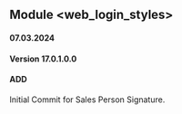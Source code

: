 ## Module <web_login_styles>

#### 07.03.2024
#### Version 17.0.1.0.0
#### ADD
Initial Commit for Sales Person Signature.
